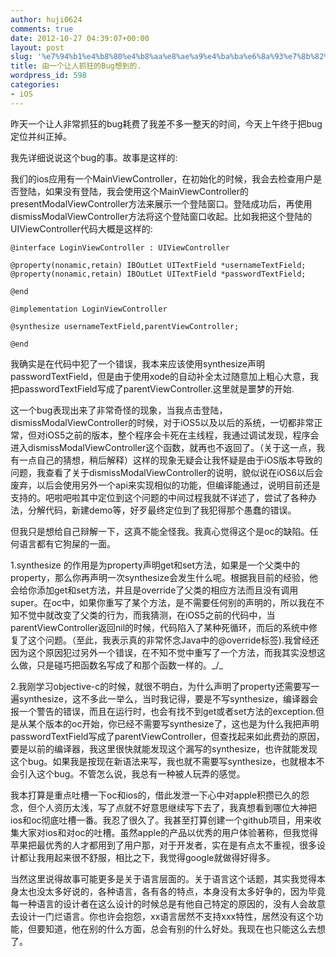 ```yaml
---
author: huji0624
comments: true
date: 2012-10-27 04:39:07+00:00
layout: post
slug: '%e7%94%b1%e4%b8%80%e4%b8%aa%e8%ae%a9%e4%ba%ba%e6%8a%93%e7%8b%82%e7%9a%84bug%e6%83%b3%e5%88%b0%e7%9a%84'
title: 由一个让人抓狂的Bug想到的.
wordpress_id: 598
categories:
- iOS
---
```


昨天一个让人非常抓狂的bug耗费了我差不多一整天的时间，今天上午终于把bug定位并纠正掉。

我先详细说说这个bug的事。故事是这样的:

我们的ios应用有一个MainViewController，在初始化的时候，我会去检查用户是否登陆，如果没有登陆，我会使用这个MainViewController的presentModalViewController方法来展示一个登陆窗口。登陆成功后，再使用dismissModalViewController方法将这个登陆窗口收起。比如我把这个登陆的UIViewController代码大概是这样的:


    
    
    @interface LoginViewController : UIViewController
    
    @property(nonamic,retain) IBOutLet UITextField *usernameTextField;
    @property(nonamic,retain) IBOutLet UITextField *passwordTextField;
    
    @end
    
    @implementation LoginViewController
    
    @synthesize usernameTextField,parentViewController;
    
    @end
    



我确实是在代码中犯了一个错误，我本来应该使用synthesize声明passwordTextField，但是由于使用xode的自动补全太过随意加上粗心大意，我把passwordTextField写成了parentViewController.这里就是噩梦的开始.

这一个bug表现出来了非常奇怪的现象，当我点击登陆，dismissModalViewController的时候，对于iOS5以及以后的系统，一切都非常正常，但对iOS5之前的版本，整个程序会卡死在主线程，我通过调试发现，程序会进入dismissModalViewController这个函数，就再也不返回了。（关于这一点，我有一点自己的猜想，稍后解释）这样的现象无疑会让我怀疑是由于iOS版本导致的问题，我查看了关于dismissModalViewController的说明，貌似说在iOS6以后会废弃，以后会使用另外一个api来实现相似的功能，但编译能通过，说明目前还是支持的。吧啦吧啦其中定位到这个问题的中间过程我就不详述了，尝试了各种办法，分解代码，新建demo等，好歹最终定位到了我犯得那个愚蠢的错误。

但我只是想给自己辩解一下，这真不能全怪我。我真心觉得这个是oc的缺陷。任何语言都有它狗屎的一面。

1.synthesize 的作用是为property声明get和set方法，如果是一个父类中的property，那么你再声明一次synthesize会发生什么呢。根据我目前的经验，他会给你添加get和set方法，并且是override了父类的相应方法而且没有调用super。在oc中，如果你重写了某个方法，是不需要任何别的声明的，所以我在不知不觉中就改变了父类的行为，而我猜测，在iOS5之前的代码中，当parentViewController返回nil的时候，代码陷入了某种死循环，而后的系统中修复了这个问题。（至此，我表示真的非常怀念Java中的@override标签).我曾经还因为这个原因犯过另外一个错误，在不知不觉中重写了一个方法，而我其实没想这么做，只是碰巧把函数名写成了和那个函数一样的。_/\_

2.我刚学习objective-c的时候，就很不明白，为什么声明了property还需要写一遍synthesize，这不多此一举么，当时我记得，要是不写synthesize，编译器会报一个警告的错误，而且在运行时，也会有找不到get或者set方法的exception.但是从某个版本的oc开始，你已经不需要写synthesize了，这也是为什么我把声明passwordTextField写成了parentViewController，但查找起来如此费劲的原因，要是以前的编译器，我这里很快就能发现这个漏写的synthesize，也许就能发现这个bug。如果我是按现在新语法来写，我也就不需要写synthesize，也就根本不会引入这个bug。不管怎么说，我总有一种被人玩弄的感觉。

我本打算是重点吐槽一下oc和ios的，借此发泄一下心中对apple积攒已久的怨念，但个人资历太浅，写了点就不好意思继续写下去了，我真想看到哪位大神把ios和oc彻底吐槽一番。我忍了很久了。我甚至打算创建一个github项目，用来收集大家对ios和对oc的吐槽。虽然apple的产品以优秀的用户体验著称，但我觉得苹果把最优秀的人才都用到了用户那，对于开发者，实在是有点太不重视，很多设计都让我用起来很不舒服，相比之下，我觉得google就做得好得多。

当然这里说得故事可能更多是关于语言层面的。关于语言这个话题，其实我觉得本身太也没太多好说的，各种语言，各有各的特点，本身没有太多好争的，因为毕竟每一种语言的设计者在这么设计的时候总是有他自己特定的原因的，没有人会故意去设计一门烂语言。你也许会抱怨，xx语言居然不支持xxx特性，居然没有这个功能，但要知道，他在别的什么方面，总会有别的什么好处。我现在也只能这么去想了。
